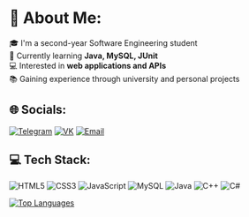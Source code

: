 # 💫 About Me:
🎓 I'm a second-year Software Engineering student  
🚀 Currently learning **Java, MySQL, JUnit**  
💻 Interested in **web applications and APIs**  
📚 Gaining experience through university and personal projects  

## 🌐 Socials:
[![Telegram](https://img.shields.io/badge/Telegram-26A5E4?style=for-the-badge&logo=telegram&logoColor=white)](https://t.me/nonameqwer1)
[![VK](https://img.shields.io/badge/VK-0077FF?style=for-the-badge&logo=vk&logoColor=white)](https://vk.com/id463759586)
[![Email](https://img.shields.io/badge/Email-EA4335?style=for-the-badge&logo=gmail&logoColor=white)](mailto:vadimstrapko@gmail.com)

## 💻 Tech Stack:
![HTML5](https://img.shields.io/badge/HTML5-E34F26?style=for-the-badge&logo=html5&logoColor=white)
![CSS3](https://img.shields.io/badge/CSS3-1572B6?style=for-the-badge&logo=css3&logoColor=white)
![JavaScript](https://img.shields.io/badge/JavaScript-F7DF1E?style=for-the-badge&logo=javascript&logoColor=black)
![MySQL](https://img.shields.io/badge/MySQL-4479A1?style=for-the-badge&logo=mysql&logoColor=white)
![Java](https://img.shields.io/badge/Java-007396?style=for-the-badge&logo=java&logoColor=white)
![C++](https://img.shields.io/badge/C++-00599C?style=for-the-badge&logo=c%2B%2B&logoColor=white)
![C#](https://img.shields.io/badge/C%23-239120?style=for-the-badge&logo=c-sharp&logoColor=white)

[![Top Languages](https://github-readme-stats.vercel.app/api/top-langs/?username=VadimStrapko&layout=compact&theme=radical&title_color=58A6FF&hide_border=true)](https://github.com/VadimStrapko)
